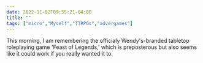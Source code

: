 ---date: 2022-11-02T09:55:21-04:00title: ""tags: ["micro","Myself","TTRPGs","advergames"]---This morning, I am remembering the officialy Wendy's-branded tabletop roleplaying game 'Feast of Legends,' which is preposterous but also seems like it could work if you really wanted it to.